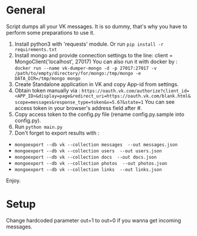 # General

Script dumps all your VK messages. It is so dummy, that's why you have to perform some preparations to use it.

1. Install python3 with 'requests' module. Or run `pip install -r requirements.txt`
2. Install mongo and provide connection settings to the line: client = MongoClient('localhost', 27017)
You can also run it with docker by : `docker run --name vk-dumper-mongo -d -p 27017:27017 -v /path/to/empty/directory/for/mongo:/tmp/mongo -e DATA_DIR=/tmp/mongo mongo`
3. Create Standalone application in VK and copy App-id from settings.
4. Obtain token manually via : `https://oauth.vk.com/authorize?client_id=<APP_ID>&display=page&redirect_uri=https://oauth.vk.com/blank.html&scope=messages&response_type=token&v=5.67&state=1`
You can see access token in your browser's address field after #.
5. Copy access token to the config.py file (rename config.py.sample into config.py).
6. Run `python main.py`
7. Don't forget to export results with : 
- `mongoexport --db vk --collection messages  --out messages.json`
- `mongoexport --db vk --collection users  --out users.json`
- `mongoexport --db vk --collection docs  --out docs.json`
- `mongoexport --db vk --collection photos  --out photos.json`
- `mongoexport --db vk --collection links  --out links.json`

Enjoy.

# Setup

Change hardcoded parameter out=1 to out=0 if you wanna get incoming messages.
